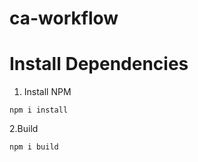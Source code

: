 # ca-workflow

# Install Dependencies

1. Install NPM
```
npm i install

```

2.Build
```
npm i build

```
